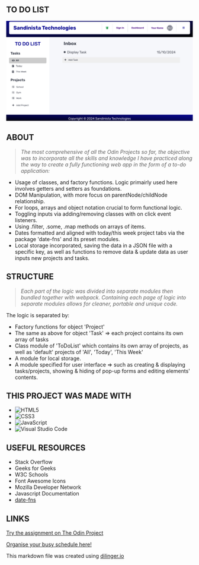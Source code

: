 ## TO DO LIST

![](/assets/toDoSnap.png)

## ABOUT

> *The most comprehensive of all the Odin Projects so far, the objective was to incorporate all the skills and knowledge I have practiced along the way to create a fully functioning web app in the form of a to-do application:*

- Usage of classes, and factory functions. Logic primairly used here involves getters and setters as foundations.
- DOM Manipulation, with more focus on parentNode/childNode relationship.
- For loops, arrays and object notation crucial to form functional logic.
- Toggling inputs via adding/removing classes with on click event listeners.
- Using .filter, .some, .map methods on arrays of items.
- Dates formatted and aligned with today/this week project tabs via the package 'date-fns' and its preset modules.
- Local storage incorporated, saving the data in a JSON file with a specific key, as well as functions to remove data & update data as user inputs new projects and tasks.

## STRUCTURE
> *Each part of the logic was divided into separate modules then bundled together with webpack. Containing each page of logic into separate modules allows for cleaner, portable and unique code.*

The logic is separated by:

- Factory functions for object 'Project'
- The same as above for object 'Task' => each project contains its own array of tasks
- Class module of 'ToDoList' which contains its own array of projects, as well as 'default' projects of 'All', 'Today', 'This Week'
- A module for local storage.
- A module specified for user interface => such as creating & displaying tasks/projects, showing & hiding of pop-up forms and editing elements' contents. 

## THIS PROJECT WAS MADE WITH

- ![HTML5](https://img.shields.io/badge/html5-%23E34F26.svg?style=for-the-badge&logo=html5&logoColor=white)   
- ![CSS3](https://img.shields.io/badge/css3-%231572B6.svg?style=for-the-badge&logo=css3&logoColor=white)   
- ![JavaScript](https://img.shields.io/badge/javascript-%23323330.svg?style=for-the-badge&logo=javascript&logoColor=%23F7DF1E)
- ![Visual Studio Code](https://img.shields.io/badge/Visual%20Studio%20Code-0078d7.svg?style=for-the-badge&logo=visual-studio-code&logoColor=white)

## USEFUL RESOURCES

- Stack Overflow
- Geeks for Geeks
- W3C Schools
- Font Awesome Icons
- Mozilla Developer Network
- Javascript Documentation
- [date-fns](https://date-fns.org/)

## LINKS

[Try the assignment on The Odin Project](https://www.theodinproject.com/lessons/node-path-javascript-todo-list)

[Organise your busy schedule here!](https://gangoffour199.github.io/restaurant/)

This markdown file was created using [dilinger.io](https://dillinger.io/)

